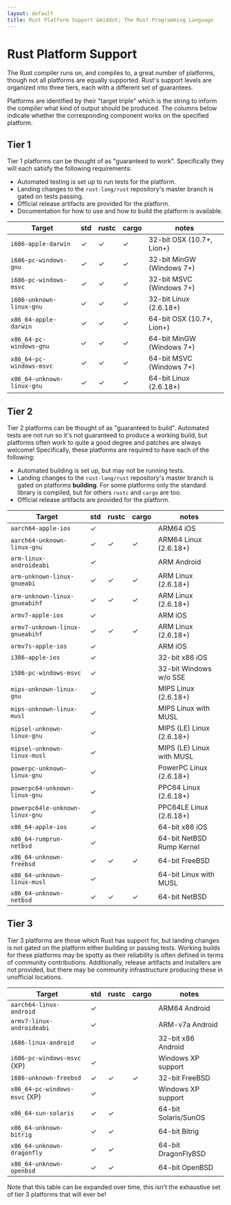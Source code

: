```yaml
---
layout: default
title: Rust Platform Support &middot; The Rust Programming Language
---
```


# Rust Platform Support

The Rust compiler runs on, and compiles to, a great number of platforms, though
not all platforms are equally supported. Rust's support levels are organized
into three tiers, each with a different set of guarantees.

Platforms are identified by their "target triple" which is the string to inform
the compiler what kind of output should be produced. The columns below indicate
whether the corresponding component works on the specified platform.

## Tier 1

Tier 1 platforms can be thought of as "guaranteed to work".
Specifically they will each satisfy the following requirements:

* Automated testing is set up to run tests for the platform.
* Landing changes to the `rust-lang/rust` repository's master branch is gated on
  tests passing.
* Official release artifacts are provided for the platform.
* Documentation for how to use and how to build the platform is available.

|  Target                       | std |rustc|cargo| notes                      |
|-------------------------------|-----|-----|-----|----------------------------|
| `i686-apple-darwin`           |  ✓  |  ✓  |  ✓  | 32-bit OSX (10.7+, Lion+)  |
| `i686-pc-windows-gnu`         |  ✓  |  ✓  |  ✓  | 32-bit MinGW (Windows 7+)  |
| `i686-pc-windows-msvc`        |  ✓  |  ✓  |  ✓  | 32-bit MSVC (Windows 7+)   |
| `i686-unknown-linux-gnu`      |  ✓  |  ✓  |  ✓  | 32-bit Linux (2.6.18+)     |
| `x86_64-apple-darwin`         |  ✓  |  ✓  |  ✓  | 64-bit OSX (10.7+, Lion+)  |
| `x86_64-pc-windows-gnu`       |  ✓  |  ✓  |  ✓  | 64-bit MinGW (Windows 7+)  |
| `x86_64-pc-windows-msvc`      |  ✓  |  ✓  |  ✓  | 64-bit MSVC (Windows 7+)   |
| `x86_64-unknown-linux-gnu`    |  ✓  |  ✓  |  ✓  | 64-bit Linux (2.6.18+)     |

## Tier 2

Tier 2 platforms can be thought of as "guaranteed to build". Automated tests
are not run so it's not guaranteed to produce a working build, but platforms
often work to quite a good degree and patches are always welcome! Specifically,
these platforms are required to have each of the following:

* Automated building is set up, but may not be running tests.
* Landing changes to the `rust-lang/rust` repository's master branch is gated on
  platforms **building**. For some platforms only the standard library is
  compiled, but for others `rustc` and `cargo` are too.
* Official release artifacts are provided for the platform.

|  Target                         | std |rustc|cargo| notes                      |
|---------------------------------|-----|-----|-----|----------------------------|
| `aarch64-apple-ios`             |  ✓  |     |     | ARM64 iOS                  |
| `aarch64-unknown-linux-gnu`     |  ✓  |  ✓  |  ✓  | ARM64 Linux (2.6.18+)      |
| `arm-linux-androideabi`         |  ✓  |     |     | ARM Android                |
| `arm-unknown-linux-gnueabi`     |  ✓  |  ✓  |  ✓  | ARM Linux (2.6.18+)        |
| `arm-unknown-linux-gnueabihf`   |  ✓  |  ✓  |  ✓  | ARM Linux (2.6.18+)        |
| `armv7-apple-ios`               |  ✓  |     |     | ARM iOS                    |
| `armv7-unknown-linux-gnueabihf` |  ✓  |  ✓  |  ✓  | ARM Linux (2.6.18+)        |
| `armv7s-apple-ios`              |  ✓  |     |     | ARM iOS                    |
| `i386-apple-ios`                |  ✓  |     |     | 32-bit x86 iOS             |
| `i586-pc-windows-msvc`          |  ✓  |     |     | 32-bit Windows w/o SSE     |
| `mips-unknown-linux-gnu`        |  ✓  |     |     | MIPS Linux (2.6.18+)       |
| `mips-unknown-linux-musl`       |  ✓  |     |     | MIPS Linux with MUSL       |
| `mipsel-unknown-linux-gnu`      |  ✓  |     |     | MIPS (LE) Linux (2.6.18+)  |
| `mipsel-unknown-linux-musl`     |  ✓  |     |     | MIPS (LE) Linux with MUSL  |
| `powerpc-unknown-linux-gnu`     |  ✓  |     |     | PowerPC Linux (2.6.18+)    |
| `powerpc64-unknown-linux-gnu`   |  ✓  |     |     | PPC64 Linux (2.6.18+)      |
| `powerpc64le-unknown-linux-gnu` |  ✓  |     |     | PPC64LE Linux (2.6.18+)    |
| `x86_64-apple-ios`              |  ✓  |     |     | 64-bit x86 iOS             |
| `x86_64-rumprun-netbsd`         |  ✓  |     |     | 64-bit NetBSD Rump Kernel  |
| `x86_64-unknown-freebsd`        |  ✓  |  ✓  |  ✓  | 64-bit FreeBSD             |
| `x86_64-unknown-linux-musl`     |  ✓  |     |     | 64-bit Linux with MUSL     |
| `x86_64-unknown-netbsd`         |  ✓  |  ✓  |  ✓  | 64-bit NetBSD              |

## Tier 3

Tier 3 platforms are those which Rust has support for, but landing changes is
not gated on the platform either building or passing tests. Working builds for
these platforms may be spotty as their reliability is often defined in terms of
community contributions. Additionally, release artifacts and installers are not
provided, but there may be community infrastructure producing these in
unofficial locations.

|  Target                       | std |rustc|cargo| notes                      |
|-------------------------------|-----|-----|-----|----------------------------|
| `aarch64-linux-android`       |  ✓  |     |     | ARM64 Android              |
| `armv7-linux-androideabi`     |  ✓  |     |     | ARM-v7a Android            |
| `i686-linux-android`          |  ✓  |     |     | 32-bit x86 Android         |
| `i686-pc-windows-msvc` (XP)   |  ✓  |     |     | Windows XP support         |
| `i686-unknown-freebsd`        |  ✓  |  ✓  |  ✓  | 32-bit FreeBSD             |
| `x86_64-pc-windows-msvc` (XP) |  ✓  |     |     | Windows XP support         |
| `x86_64-sun-solaris`          |  ✓  |  ✓  |     | 64-bit Solaris/SunOS       |
| `x86_64-unknown-bitrig`       |  ✓  |  ✓  |     | 64-bit Bitrig              |
| `x86_64-unknown-dragonfly`    |  ✓  |  ✓  |     | 64-bit DragonFlyBSD        |
| `x86_64-unknown-openbsd`      |  ✓  |  ✓  |     | 64-bit OpenBSD             |

Note that this table can be expanded over time, this isn't the exhaustive set of
tier 3 platforms that will ever be!

